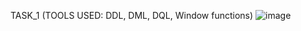 TASK_1 (TOOLS USED: DDL, DML, DQL, Window functions)
![image](https://user-images.githubusercontent.com/116801166/204082938-71d03769-99cd-4de3-9e60-afc89a97fb72.png)
